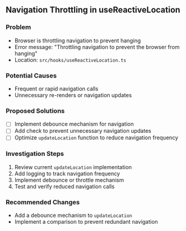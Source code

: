## Navigation Throttling in useReactiveLocation

### Problem
- Browser is throttling navigation to prevent hanging
- Error message: "Throttling navigation to prevent the browser from hanging"
- Location: `src/hooks/useReactiveLocation.ts`

### Potential Causes
- Frequent or rapid navigation calls
- Unnecessary re-renders or navigation updates

### Proposed Solutions
- [ ] Implement debounce mechanism for navigation
- [ ] Add check to prevent unnecessary navigation updates
- [ ] Optimize `updateLocation` function to reduce navigation frequency

### Investigation Steps
1. Review current `updateLocation` implementation
2. Add logging to track navigation frequency
3. Implement debounce or throttle mechanism
4. Test and verify reduced navigation calls

### Recommended Changes
- Add a debounce mechanism to `updateLocation`
- Implement a comparison to prevent redundant navigation
